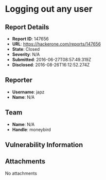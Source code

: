 # Logging out any user

## Report Details
- **Report ID**: 147656
- **URL**: https://hackerone.com/reports/147656
- **State**: Closed
- **Severity**: N/A
- **Submitted**: 2016-06-27T08:57:49.319Z
- **Disclosed**: 2016-08-26T16:12:52.274Z

## Reporter
- **Username**: japz
- **Name**: N/A

## Team
- **Name**: N/A
- **Handle**: moneybird

## Vulnerability Information


## Attachments
No attachments
